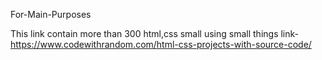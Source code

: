  For-Main-Purposes

  This link contain more than 300 html,css small using small things
    link- https://www.codewithrandom.com/html-css-projects-with-source-code/
